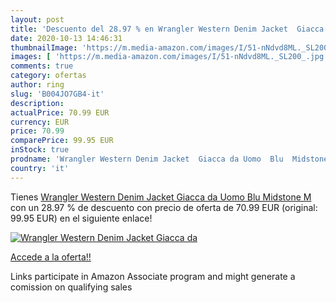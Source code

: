 ```yaml
---
layout: post
title: 'Descuento del 28.97 % en Wrangler Western Denim Jacket  Giacca da'
date: 2020-10-13 14:46:31
thumbnailImage: 'https://m.media-amazon.com/images/I/51-nNdvd8ML._SL200_.jpg'
images: [ 'https://m.media-amazon.com/images/I/51-nNdvd8ML._SL200_.jpg' ]
comments: true
category: ofertas
author: ring
slug: 'B004JO7GB4-it'
description:
actualPrice: 70.99 EUR
currency: EUR
price: 70.99
comparePrice: 99.95 EUR
inStock: true
prodname: 'Wrangler Western Denim Jacket  Giacca da Uomo  Blu  Midstone   M'
country: 'it'
---
```


Tienes [Wrangler Western Denim Jacket  Giacca da Uomo  Blu  Midstone   M](https://www.amazon.it/dp/B004JO7GB4/?tag=tolees00-21) con un 28.97 % de descuento con precio de oferta de 70.99 EUR (original: 99.95 EUR) en el siguiente enlace!

[![Wrangler Western Denim Jacket  Giacca da](https://m.media-amazon.com/images/I/51-nNdvd8ML._SL200_.jpg)](https://www.amazon.it/dp/B004JO7GB4/?tag=tolees00-21)

[Accede a la oferta!!](https://www.amazon.it/dp/B004JO7GB4/?tag=tolees00-21)

Links participate in Amazon Associate program and might generate a comission on qualifying sales


